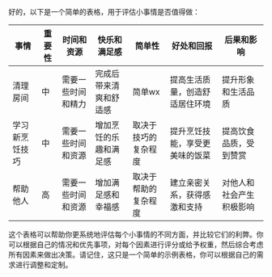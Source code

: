 好的，以下是一个简单的表格，用于评估小事情是否值得做：

|事情|重要性|时间和资源|快乐和满足感|简单性|好处和回报|后果和影响|
|---|---|---|---|---|---|---|
|清理房间|中|需要一些时间和精力|完成后带来清爽和舒适感|简单wx|提高生活质量，创造舒适居住环境|提升形象和生活品质|
|学习新烹饪技巧|中|需要一些时间和资源|增加烹饪的乐趣和满足感|取决于技巧的复杂程度|提升烹饪技能，享受更美味的饭菜|提高饮食品质，受到赞赏|
|帮助他人|高|需要一些时间和资源|增加满足感和幸福感|取决于帮助的复杂程度|建立亲密关系，获得感激和支持|对他人和社会产生积极影响|

这个表格可以帮助你更系统地评估每个小事情的不同方面，并比较它们的利弊。你可以根据自己的情况和优先事项，对每个因素进行评分或给予权重，然后综合考虑所有因素来做出决策。请记住，这只是一个简单的示例表格，你可以根据自己的需求进行调整和定制。